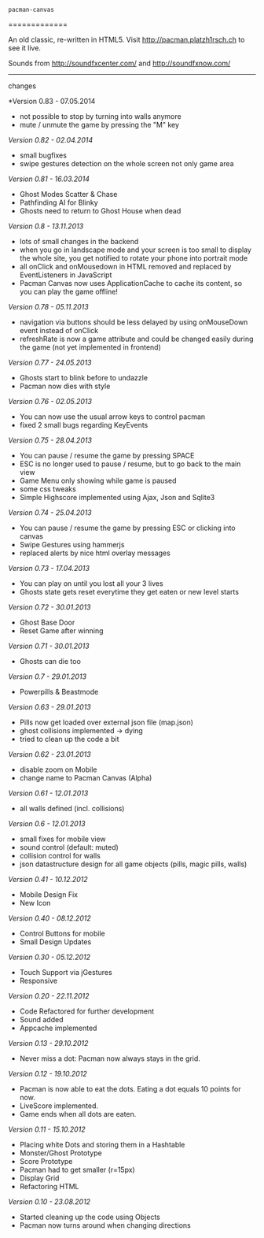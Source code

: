 	pacman-canvas
=============

An old classic, re-written in HTML5.
Visit http://pacman.platzh1rsch.ch to see it live.

Sounds from 
http://soundfxcenter.com/ and http://soundfxnow.com/

------

changes


*Version 0.83 - 07.05.2014
* not possible to stop by turning into walls anymore
* mute / unmute the game by pressing the "M" key

*Version 0.82 - 02.04.2014*
* small bugfixes
* swipe gestures detection on the whole screen not only game area

*Version 0.81 - 16.03.2014*
* Ghost Modes Scatter & Chase
* Pathfinding AI for Blinky
* Ghosts need to return to Ghost House when dead

*Version 0.8 - 13.11.2013*
* lots of small changes in the backend
* when you go in landscape mode and your screen is too small to display the whole site, you get notified to rotate your phone into portrait mode
* all onClick and onMousedown in HTML removed and replaced by EventListeners in JavaScript
* Pacman Canvas now uses ApplicationCache to cache its content, so you can play the game offline!

*Version 0.78 - 05.11.2013*
* navigation via buttons should be less delayed by using onMouseDown event instead of onClick
* refreshRate is now a game attribute and could be changed easily during the game (not yet implemented in frontend)

*Version 0.77 - 24.05.2013*
* Ghosts start to blink before to undazzle
* Pacman now dies with style

*Version 0.76 - 02.05.2013*
* You can now use the usual arrow keys to control pacman
* fixed 2 small bugs regarding KeyEvents

*Version 0.75 - 28.04.2013*
* You can pause / resume the game by pressing SPACE
* ESC is no longer used to pause / resume, but to go back to the main view
* Game Menu only showing while game is paused
* some css tweaks
* Simple Highscore implemented using Ajax, Json and Sqlite3

*Version 0.74 - 25.04.2013*
* You can pause / resume the game by pressing ESC or clicking into canvas
* Swipe Gestures using hammerjs
* replaced alerts by nice html overlay messages

*Version 0.73 - 17.04.2013*
* You can play on until you lost all your 3 lives
* Ghosts state gets reset everytime they get eaten or new level starts

*Version 0.72 - 30.01.2013*
* Ghost Base Door
* Reset Game after winning

*Version 0.71 - 30.01.2013*
* Ghosts can die too

*Version 0.7 - 29.01.2013*
* Powerpills & Beastmode

*Version 0.63 - 29.01.2013*
* Pills now get loaded over external json file (map.json)
* ghost collisions implemented -> dying
* tried to clean up the code a bit

*Version 0.62 - 23.01.2013*
* disable zoom on Mobile
* change name to Pacman Canvas (Alpha)

*Version 0.61 - 12.01.2013*
* all walls defined (incl. collisions)

*Version 0.6 - 12.01.2013*
* small fixes for mobile view
* sound control (default: muted)
* collision control for walls
* json datastructure design for all game objects (pills, magic pills, walls)

*Version 0.41 - 10.12.2012*
* Mobile Design Fix
* New Icon

*Version 0.40 - 08.12.2012*
* Control Buttons for mobile
* Small Design Updates

*Version 0.30 - 05.12.2012*
* Touch Support via jGestures
* Responsive
		
*Version 0.20 - 22.11.2012*
* Code Refactored for further development
* Sound added
* Appcache implemented
	
*Version 0.13 - 29.10.2012*
* Never miss a dot: Pacman now always stays in the grid.
			
*Version 0.12 - 19.10.2012*
* Pacman is now able to eat the dots. Eating a dot equals 10 points for now.
* LiveScore implemented.
* Game ends when all dots are eaten.

*Version 0.11 - 15.10.2012*
* Placing white Dots and storing them in a Hashtable
* Monster/Ghost Prototype
* Score Prototype
* Pacman had to get smaller (r=15px)
* Display Grid
* Refactoring HTML
		
*Version 0.10 - 23.08.2012*
* Started cleaning up the code using Objects
* Pacman now turns around when changing directions
